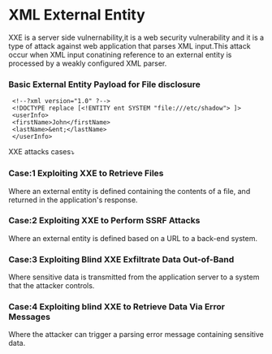 XML External Entity
=====
XXE is a server side vulnernability,it is a web security vulnerability and it is a type of attack against web application that parses XML input.This attack occur when 
XML input conatining reference to an external entity is processed by a weakly configured XML parser.

<h3>Basic External Entity Payload for File disclosure</h3>

     <!--?xml version="1.0" ?-->
     <!DOCTYPE replace [<!ENTITY ent SYSTEM "file:///etc/shadow"> ]>
     <userInfo>
     <firstName>John</firstName>
     <lastName>&ent;</lastName>
     </userInfo>
     
 XXE attacks cases⤵️

<h3>Case:1 Exploiting XXE to Retrieve Files</h3>
Where an external entity is defined containing the contents of a file, and returned in the application's response.

<h3>Case:2 Exploiting XXE to Perform SSRF Attacks</h3>	
Where an external entity is defined based on a URL to a back-end system.

<h3>Case:3 Exploiting Blind XXE Exfiltrate Data Out-of-Band</h3>
Where sensitive data is transmitted from the application server to a system that the attacker controls.

<h3>Case:4 Exploiting blind XXE to Retrieve Data Via Error Messages</h3>	

Where the attacker can trigger a parsing error message containing sensitive data.    



